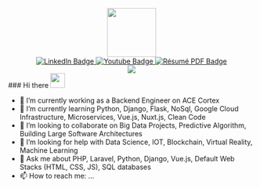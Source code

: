 <div id="header" align="center">
  <img src="https://sergiaoprogramador.github.io/assets/img/Sergio%20Ramos.png" width="100"/>
  <div id="badges">
    <a href="https://www.linkedin.com/in/sergiobarbosaramos/" target="_blank">
      <img src="https://img.shields.io/badge/LinkedIn-blue?style=for-the-badge&logo=linkedin&logoColor=white" alt="LinkedIn Badge"/>
    </a>
    <a href="https://www.youtube.com/channel/UCEFpkUnGBpMKMKJGv2UOOow" target="_blank">
      <img src="https://img.shields.io/badge/YouTube-red?style=for-the-badge&logo=youtube&logoColor=white" alt="Youtube Badge"/>
    </a>
    <a href="https://drive.google.com/file/d/1c3DuXJw_2y1FCkLE-21NGxHz6rAELblE/view?usp=sharing" target="_blank">
      <img src="https://img.shields.io/badge/R%C3%A9sum%C3%A9-informational?style=for-the-badge&logo=DocuSign&logoColor=white" alt="Résumé PDF Badge"/>
    </a>
    <br/>
    <img src="https://komarev.com/ghpvc/?username=sergiaoprogramador&label=PROFILE+VIEWS"/>
  </div>
</div>
### Hi there <img src="https://media.giphy.com/media/hvRJCLFzcasrR4ia7z/giphy.gif" width="30px"/>

- 🔭 I’m currently working as a Backend Engineer on ACE Cortex
- 🌱 I’m currently learning Python, Django, Flask, NoSql, Google Cloud Infrastructure, Microservices, Vue.js, Nuxt.js, Clean Code
- 👯 I’m looking to collaborate on Big Data Projects, Predictive Algorithm, Building Large Software Architectures
- 🤔 I’m looking for help with Data Science, IOT, Blockchain, Virtual Reality, Machine Learning
- 💬 Ask me about PHP, Laravel, Python, Django, Vue.js, Default Web Stacks (HTML, CSS, JS), SQL databases
- 📫 How to reach me: ...

